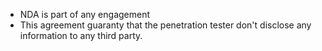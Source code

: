 - NDA is part of any engagement
- This agreement guaranty that the penetration tester don't disclose any information to any third party.
